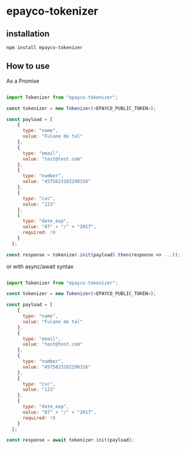 # epayco-tokenizer

## installation

```npm install epayco-tokenizer```

## How to use

As a Promise

```js

import Tokenizer from "epayco-tokenizer";

const tokenizer = new Tokenizer(<EPAYCO_PUBLIC_TOKEN>);

const payload = [
    {
      type: "name",
      value: "Fulano de tal"
    },
    {
      type: "email",
      value: "test@test.com"
    },
    {
      type: "number",
      value: "4575623182290326"
    },
    {
      type: "cvc",
      value: "123"
    },
    {
      type: "date_exp",
      value: "07" + "/" + "2017",
      required: !0
    }
  ];

const response = tokenizer.init(payload).then(response => ...));

```
or with async/await syntax

```js

import Tokenizer from "epayco-tokenizer";

const tokenizer = new Tokenizer(<EPAYCO_PUBLIC_TOKEN>);

const payload = [
    {
      type: "name",
      value: "Fulano de tal"
    },
    {
      type: "email",
      value: "test@test.com"
    },
    {
      type: "number",
      value: "4575623182290326"
    },
    {
      type: "cvc",
      value: "123"
    },
    {
      type: "date_exp",
      value: "07" + "/" + "2017",
      required: !0
    }
  ];

const response = await tokenizer.init(payload);

```